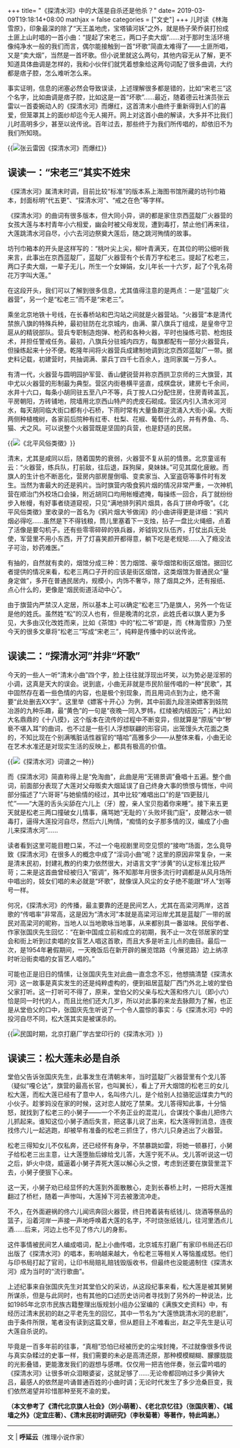 +++
title= "《探清水河》中的大莲是自杀还是他杀？"
date= 2019-03-09T19:18:14+08:00
mathjax = false
categories = ["文史"]
+++
儿时读《林海雪原》，印象最深的除了“天王盖地虎，宝塔镇河妖”之外，就是杨子荣乔装打扮成土匪上山时唱的一首小曲：“提起了宋老三，两口子卖大烟”……对于那时生活环境像纯净水一般的我们而言，偶尔能接触到一首“坏歌”简直太难得了——土匪所唱，又是“卖大烟”，当然是一首坏歌。但小说里就这么两句，其他内容无从了解，更不知道具体曲调是怎样的，我和小伙伴们就凭着想象给这两句词配了很多曲调，大约都是痞子腔，怎么难听怎么来。

事实证明，信息的闭塞必然会导致误读，上述理解很多都是错的，比如“宋老三”这个名字，比如曲调是痞子腔，比如这是一首“坏歌”……最近，随着德云社演员张云雷以一首委婉动人的《探清水河》而爆红，这首清末小曲终于重新得到人们的喜爱，但笼罩其上的面纱却迄今无人揭开。网上对这首小曲的解读，大多并不比我们儿时高明多少，甚至以讹传讹。百年过去，那些终于为我们所传唱的，却依旧不为我们所知晓。

{{<img src="https://ian2.oss-cn-hangzhou.aliyuncs.com/clt6/20190309191834.png" alt="张云雷因《探清水河》而爆红">}}

## 误读一：“宋老三”其实不姓宋

《探清水河》属清末时调，目前比较“标准”的版本系上海图书馆所藏的坊刊巾箱本，封面标明“代五更”、“探清水河”、“戒之在色”等字样。

《探清水河》的曲词有很多版本，但大同小异，讲的都是家住京西蓝靛厂火器营的女孩大莲与本村青年小六相爱，幽会时被父母发现，遭到毒打，禁止他们再来往，大莲跳清水河自尽，小六去河边祭奠大莲后，随之跳河殉情的故事。

坊刊巾箱本的开头是这样写的：“桃叶尖上尖，柳叶青满天，在其位的明公细听我来言，此事出在京西蓝靛厂，蓝靛厂火器营有个长青万字松老三。提起了松老三，两口子卖大烟，一辈子无儿，所生一个女婵娟，女儿年长一十六岁，起了个乳名荷花万字叫大莲。”

在这段开头，我们可以了解到很多信息，尤其值得注意的是两点：一是“蓝靛厂火器营”，另一个是“松老三”而不是“宋老三”。

乘坐北京地铁十号线，在长春桥站和巴沟站之间就是火器营站。“火器营”本是清代禁旅八旗的特殊兵种，最初驻防在北京城内，由满、蒙八旗兵丁组成，是皇帝守卫扈从的精锐部队。营兵专职制造炮弹、枪药和各种火器，平时也操练弓箭、枪炮技术，并担任警戒任务。最初，八旗兵分驻城内四方，每旗都配有一部分火器营兵，但操练起来十分不便。乾隆年间将火器营兵成建制地调到北京西郊蓝靛厂一带。据史料记载，初建营时，共抽调满、蒙兵丁四千七百余人，连同家属一万多人。

有清一代，火器营与圆明园护军营、香山健锐营并称京西拱卫京师的三大旗营，其中尤以火器营的形制最为典型。营区内街巷横平竖直，成棋盘状，建房七千余间，水井十六口，每条小胡同驻五至八户不等，兵丁按人口分配住房，住房青砖盖瓦，平房朝阳，方砖铺地，院墙用北京西山特产的虎皮石砌成。营区内引入清水河河水，每天胡同临大街口都有小石桥，下雨时常有大量鱼群逆流涌入大街小渠。大街两侧种植槐树，各家前后院种有红枣、杜梨、花椒、葡萄什么的，并有养鱼、鸟、猫、犬之风。可以说整个火器营既是坚固的兵营，也是舒适的民居。

{{<img src="https://ian2.oss-cn-hangzhou.aliyuncs.com/clt6/20190309191858.png" alt="《北平风俗类徵》">}}

清末，尤其是咸同以后，随着国势的衰弱，火器营不复从前的情景。北京童谣有云：“火器营，练兵队，打前敌，往后退，踩狗屎，臭妹妹。”可见其腐化疲敝。而旗人的生计也不断恶化，营房内部房屋倒塌、变卖家当、入室盗窃等事件时有发生。当然为害最大的还是鸦片。当时旗营内吸食鸦片烟的情况非常严重，一次神机营在顺治门外校场口会操，附近胡同口均用帐幔遮掩，每操练一回合，兵丁就纷纷步入帐幔，有好事者绕道窥视，只见“满地排列鸦片烟具，各兵丁拼命呼吸”。《北平风俗类徵》里收录的一首名为《鸦片烟大爷做阔》的小曲讲得更是详细：“鸦片烟必得吃……虽然是下不得钱粮，筒儿里塞着下一支烛，拈子一盘比火绳细，点着了活像是要勾机子。还有些零零碎碎的铁兵器，斧钺钩叉队伍齐，打仗出兵无处使，军营里不用小东西，开了灯喜笑颜开都得意，躺下吃是老规矩……入了瘾没法子可治，妙药难医。”

有抽的，自然就有卖的，烟馆分成三种：苦力烟馆、豪华烟馆和街区烟馆。据回忆者提供的情况来看，松老三两口子开的应该是街区烟馆，这类烟馆为普通民众“量身定做”，多开在普通民居内，规模小，内饰不奢华，除了烟具之外，还有报纸、点心什么的，更像是“烟民街道活动中心”。

由于旗营内严禁汉人定居，所以基本上可以确定“松老三”乃是旗人，另外一个佐证是他的姓氏。虽然姓“松”的汉人也有，但是晚清的北京，此姓氏者以旗人更为多见，大多由汉化改姓而来，比如《茶馆》中的“松二爷”即是，而《林海雪原》乃至今天的很多文章将“松老三”写成“宋老三”，纯粹是传播中的以讹传讹。

## 误读二：“探清水河”并非“坏歌”

今天的一些人一听“清末小曲”四个字，脸上往往就浮现出坏笑，以为势必是淫邪的小调，这真是天大的误会。说到底，小曲无非就是市民阶层传唱的一种“民歌”，其中固然存在着一些色情的内容，也是极个别现象，而且用词点到为止，绝不需要“此处删去XX字”。这里举《嫖客十开心》为例，其中前面九段渲染嫖客到妓院冶游的九种乐趣，最“黄色”的一句是“夜晚一同入罗帏，红绫被内结因元”；再比如大名鼎鼎的《十八摸》，这个版本在流传的过程中不断变异，但就算是“原版”中“秽亵不堪入耳”的曲词，也不过是一些引人浮想联翩的形容词，出笼馒头大花面之类的，不知比现在个别满嘴脏话性器官的“嘻哈”高雅多少——从整体来看，小曲无论在艺术水准还是对现实生活的反映上，都具有极高的价值。

{{<img src="https://ian2.oss-cn-hangzhou.aliyuncs.com/clt6/20190309191932.png" alt="《探清水河》词谱之一种">}}

而《探清水河》简直称得上是“免淘曲”，此曲是用“无锡景调”叠唱十五遍。整个曲词，前面部分表现了大莲对父母贩卖大烟延误了自己终身大事的愤恨与惆怅，中间部分描述了“六哥哥”与她偷情的经过，其中比较“难唱出口”的是“四更鼓儿忙”——“大莲的舌头尖舔在六儿上（牙）膛，亲人宝贝抱着你来睡”。接下来五更天就是松老三两口撞破女儿情事，痛骂她“无耻的丫头败坏我门庭”，皮鞭沾水一顿毒打，逼得大莲投河自尽，然后六儿殉情，“痴情的女子那多情的汉，编成了小曲儿来探清水河”……

读者看到这里可能目瞪口呆，不过一个电视剧里司空见惯的“接吻”场面，怎么竟导致《探清水河》在很多人的概念中成了“淫词小曲”呢？这里的原因非常复杂，一来是清末民初，封建礼教的约束力依然很大，对语言文字“涉黄”的认定标准比较严苛；二来是这首曲曾经被归入“窑调”，殊不知那年月很多流行时调都是从风月场所中唱出的，妓女们唱的未必就是“坏歌”，就像误入风尘的女子绝不能跟“坏人”划等号一样。

何况，《探清水河》的传播，最主要靠的还是民间艺人，尤其在高梁河两岸，这首歌的“传唱率”非常高，这是因为“清水河”本就是高梁河沿岸尤其是蓝靛厂一带的居民对高梁河的昵称，当地人以当地歌咏当地事，从来都别具一番滋味。民俗学者、作家张国庆先生回忆：“在新中国成立前和成立的初期，我不止一次在邻居家的堂会和街上听到过卖唱的女盲艺人唱这首歌，而且大多是听主儿点的曲目。最后一次，是1954年暑假期间，一天晚饭后在新开辟的展览馆路（今展览路）边上纳凉时听沿街卖唱的女盲艺人唱的。”

可能也正是旧日的情愫，让张国庆先生对此曲一直念念不忘，他想搞清楚《探清水河》这一故事是真实发生的还是纯粹虚构的，便到祖居蓝靛厂西门外北上坡的堂伯父家打听。这一打听可不得了，原来，堂伯父的父亲与松大莲和佟六儿（即小六）恰是同一时代的人，而且比他们还大几岁，所以对此事的来龙去脉颇为了解，也正是从堂伯父的口中，张国庆先生听说了一个令人震惊的事实：与《探清水河》中的投河自尽不同，松大莲其实是被谋杀的。

{{<img src="https://ian2.oss-cn-hangzhou.aliyuncs.com/clt6/20190309191953.png" alt="民国时期，北京打磨厂学古堂印行的《探清水河》">}}

## 误读三：松大莲未必是自杀

堂伯父告诉张国庆先生，此事发生在清朝末年，当时蓝靛厂火器营里有个戈儿答（疑似“嘎仑达”，旗营的最高长官，也叫翼长），看上了开大烟馆的松老三的女儿松大莲，而松大莲已经有了意中人，名叫佟六儿，是个给别人拉骆驼运煤卖力气的小伙子。趁爹妈没在家的时候，这对恋人就吃了禁果。戈儿答得知此事，十分恼怒，就找到了松老三的小舅子——一个不务正业的混混儿，合谋找个事由儿把佟六儿抓起来。谁知这位小舅子酒后失言，把这事儿说了出来，松大莲得到消息，连夜找佟六儿一起逃跑，却被早有准备的松老三抓住了，佟六儿只身逃出了火器营。

松老三得知女儿不仅私奔，还已经怀有身孕，不禁暴跳如雷，将她一顿暴打，小舅子给松老三出主意，让大莲堕胎后嫁给戈儿答，大莲宁死不从。戈儿答听说这一切之后，妒火中烧，威逼着小舅子弄死大莲以解心头之恨，考虑到还要在旗营里混下去，小舅子便狠下心来。

这一天，小舅子劝已经显怀的大莲到外面散散心，走到长春桥上时，一把将大莲推翻过了桥栏，随着一声惨叫，大莲掉下河去被激流冲走。

不久，在外面避祸的佟六儿闻讯奔回火器营，终日挎着装有纸钱儿、烧酒等祭品的篮子，沿着河岸一声接一声地呼唤着大莲的名字，不时烧张纸钱儿，往河里洒点儿酒……后来，河边上也不见了佟六儿的身影。

这件事情被民间艺人编成唱词，配上小曲传唱，北京城东打磨厂有家印书局还石印出版了《探清水河》的唱本，影响越来越大，令松老三等相关人等恼羞成怒。他们与印书局打起了官司，让印书局赔礼赔钱毁版收书，但最终也没能遏制住《探清水河》成为当时的“流行歌曲”。

上述纪事来自张国庆先生对其堂伯父的采访，从这段纪事来看，松大莲是被其舅舅所谋杀，但是与此同时，也有其他的口述历史访问者寻找到了另外的一种说法，比如1985年北京市民族古籍整理出版规划小组办公室编的《满族文史资料》中，有经历过清末民初的赵之平老先生的回忆，其中一节名为“大莲愤跳清水河的悲剧”，由于条件所限，笔者没有读到这篇文章，但从题目上不难看出，赵之平先生是认可大莲自杀说的。

毕竟是一百多年前的往事，“真相”恐怕已经被历史的尘埃封掩，不过就像很多传说与真实杂糅过的史事一样，我们需要的未必是高清还原，那种模模糊糊、朦朦胧胧的光影叠错，更能激发我们的遐想与感喟。仅仅用一把吉他伴奏，张云雷吟唱的《探清水河》让很多听众泪眼婆娑，这就足够了……无论帝都回响过多少黄钟大吕，最感人的依然是吟诵普通百姓的小曲时调；无论时代发生了多少沧桑巨变，我们依然渴望并珍惜那种至死不渝的爱。

**（本文参考了《清代北京旗人社会》（刘小萌著）、《老北京忆往》（张国庆著）、《城墙之外》（定宜庄著）、《清末民初时调研究》（李秋菊著）等著作，特此鸣谢。）**

---
文 | **呼延云**（推理小说作家）
